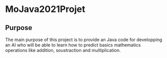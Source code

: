 # MoJava2021Projet

## Purpose

The main purpose of this project is to provide an Java code for developping an AI who will be able to learn how to predict basics mathematics operations like addition, soustraction and multiplication.

